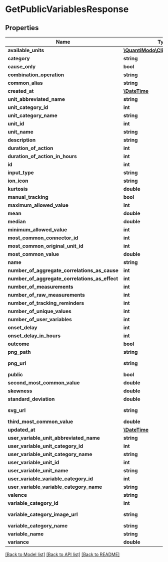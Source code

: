 # GetPublicVariablesResponse

## Properties
Name | Type | Description | Notes
------------ | ------------- | ------------- | -------------
**available_units** | [**\QuantiModo\Client\Model\Unit[]**](Unit.md) |  | [optional] 
**category** | **string** | Example: Emotions | [optional] 
**cause_only** | **bool** | Example: false | [optional] 
**combination_operation** | **string** | Example: MEAN | [optional] 
**common_alias** | **string** | Example: Mood_(psychology) | [optional] 
**created_at** | [**\DateTime**](\DateTime.md) | Example: 2015-03-05 05:01:48 | [optional] 
**unit_abbreviated_name** | **string** | Example: /5 | [optional] 
**unit_category_id** | **int** | Example: 5 | [optional] 
**unit_category_name** | **string** | Example: Rating | [optional] 
**unit_id** | **int** | Example: 10 | [optional] 
**unit_name** | **string** | Example: 1 to 5 Rating | [optional] 
**description** | **string** | Example: positive | [optional] 
**duration_of_action** | **int** | Example: 86400 | [optional] 
**duration_of_action_in_hours** | **int** | Example: 24 | [optional] 
**id** | **int** | Example: 1398 | [optional] 
**input_type** | **string** | Example: happiestFaceIsFive | [optional] 
**ion_icon** | **string** | Example: ion-happy-outline | [optional] 
**kurtosis** | **double** | Example: 4.3527259032083 | [optional] 
**manual_tracking** | **bool** | Example: true | [optional] 
**maximum_allowed_value** | **int** | Example: 5 | [optional] 
**mean** | **double** | Example: 3.1359987410015 | [optional] 
**median** | **double** | Example: 3.1295731659047 | [optional] 
**minimum_allowed_value** | **int** | Example: 1 | [optional] 
**most_common_connector_id** | **int** | Example: 10 | [optional] 
**most_common_original_unit_id** | **int** | Example: 10 | [optional] 
**most_common_value** | **double** | Example: 3 | [optional] 
**name** | **string** | Example: Overall Mood | [optional] 
**number_of_aggregate_correlations_as_cause** | **int** | Example: 329 | [optional] 
**number_of_aggregate_correlations_as_effect** | **int** | Example: 890 | [optional] 
**number_of_measurements** | **int** | Example: 544298 | [optional] 
**number_of_raw_measurements** | **int** | Example: 544298 | [optional] 
**number_of_tracking_reminders** | **int** | Example: 102 | [optional] 
**number_of_unique_values** | **int** | Example: 7 | [optional] 
**number_of_user_variables** | **int** | Example: 4003 | [optional] 
**onset_delay** | **int** | Example: 0 | [optional] 
**onset_delay_in_hours** | **int** | Example: 0 | [optional] 
**outcome** | **bool** | Example: true | [optional] 
**png_path** | **string** | Example: img/variable_categories/emotions.png | [optional] 
**png_url** | **string** | Example: https://app.quantimo.do/ionic/Modo/www/img/variable_categories/emotions.png | [optional] 
**public** | **bool** | Example: true | [optional] 
**second_most_common_value** | **double** | Example: 4 | [optional] 
**skewness** | **double** | Example: -0.23360852317166 | [optional] 
**standard_deviation** | **double** | Example: 0.7214901744899 | [optional] 
**svg_url** | **string** | Example: https://app.quantimo.do/ionic/Modo/www/img/variable_categories/emotions.svg | [optional] 
**third_most_common_value** | **double** | Example: 2 | [optional] 
**updated_at** | [**\DateTime**](\DateTime.md) | Example: 2017-07-31 19:55:38 | [optional] 
**user_variable_unit_abbreviated_name** | **string** | Example: /5 | [optional] 
**user_variable_unit_category_id** | **int** | Example: 5 | [optional] 
**user_variable_unit_category_name** | **string** | Example: Rating | [optional] 
**user_variable_unit_id** | **int** | Example: 10 | [optional] 
**user_variable_unit_name** | **string** | Example: 1 to 5 Rating | [optional] 
**user_variable_variable_category_id** | **int** | Example: 1 | [optional] 
**user_variable_variable_category_name** | **string** | Example: Emotions | [optional] 
**valence** | **string** | Example: positive | [optional] 
**variable_category_id** | **int** | Example: 1 | [optional] 
**variable_category_image_url** | **string** | Example: https://maxcdn.icons8.com/Color/PNG/96/Cinema/theatre_mask-96.png | [optional] 
**variable_category_name** | **string** | Example: Emotions | [optional] 
**variable_name** | **string** | Example: Overall Mood | [optional] 
**variance** | **double** | Example: 22.541085893948 | [optional] 

[[Back to Model list]](../README.md#documentation-for-models) [[Back to API list]](../README.md#documentation-for-api-endpoints) [[Back to README]](../README.md)


